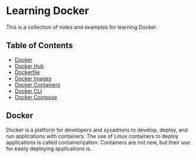 # Learning Docker

This is a collection of notes and examples for learning Docker.

## Table of Contents

- [Docker](#docker)
- [Docker Hub](#docker-hub)
- [Dockerfile](#dockerfile)
- [Docker Images](#docker-images)
- [Docker Containers](#docker-containers)
- [Docker CLI](#docker-cli)
- [Docker Compose](#docker-compose)

## Docker

Docker is a platform for developers and sysadmins to develop, deploy, and run applications with containers. The use of Linux containers to deploy applications is called containerization. Containers are not new, but their use for easily deploying applications is.

<!--
npm init
npm i express nodemon
docker pull node
docker build -t henriquecolef/learning-docker:1.0.0 .
docker run -d -p 8080:3000 henriquecolef/learning-docker:1.0.0
docker rmi -f 63d0541bb48f (delete image)
-->
